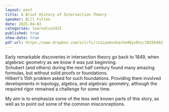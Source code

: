 ```yaml
---
layout: post
title: A Brief History of Intersection Theory
speaker: Bill Fulton
date: 2025-04-02
categories: learnalco2425
published: true
show-date: true
pdf-url: https://www.dropbox.com/scl/fi/rz1iywmxxhache48yx0tn/20250402-Bill-Fulton_-A-brief-history-of-intersection-theory.pdf?rlkey=jxqv4alwbh3o0j5x7yyuyary3&st=pzh2d796&dl=0
---
```

Early remarkable discoveries in intersection theory go back to
1849, when algebraic geometry as we know it was just beginning.  
Schubert (and others) during the next half century found
many amazing formulas, but without solid proofs or foundations.  
Hilbert's 15th problem asked for such foundations.  Providing
them involved developments in topology, algebra, and algebraic
geometry, although the required rigor remained a challenge for
some time.  

My aim is to emphasize some of the less well known parts of this
story, as well as to point out some of the common misconceptions.
